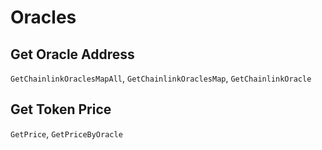 # Oracles

## Get Oracle Address

`GetChainlinkOraclesMapAll`, `GetChainlinkOraclesMap`, `GetChainlinkOracle`

## Get Token Price

`GetPrice`, `GetPriceByOracle`
